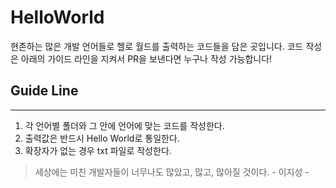 # HelloWorld
 현존하는 많은 개발 언어들로 헬로 월드를 출력하는 코드들을 담은 곳입니다.
 코드 작성은 아래의 가이드 라인을 지켜서 PR을 보낸다면 누구나 작성 가능합니다!

## Guide Line
---
1. 각 언어별 폴더와 그 안에 언어에 맞는 코드를 작성한다.
2. 출력값은 반드시 Hello World로 통일한다.
3. 확장자가 없는 경우 txt 파일로 작성한다.

> 세상에는 미친 개발자들이 너무나도 많았고, 많고, 많아질 것이다. 
>                                                   - 이지성 -
